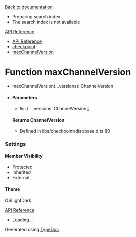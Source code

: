 [Back to documentation](/langgraphjs/)

* Preparing search index...
* The search index is not available

[API Reference](/)

* [API Reference](../index.html)
* [checkpoint](../modules/checkpoint.html)
* [maxChannelVersion](checkpoint.maxChannelVersion.html)

# Function maxChannelVersion

* maxChannelVersion(...versions): ChannelVersion
* #### Parameters

  + `Rest` ...versions: ChannelVersion[]

  #### Returns ChannelVersion

  + Defined in libs/checkpoint/dist/base.d.ts:80

### Settings

#### Member Visibility

* Protected
* Inherited
* External

#### Theme

OSLightDark

[API Reference](../index.html)

* Loading...

Generated using [TypeDoc](https://typedoc.org/)